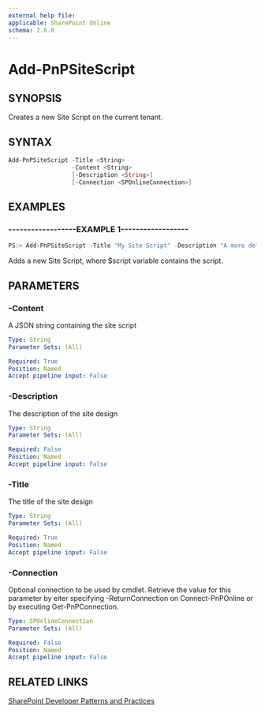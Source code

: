 ```yaml
---
external help file:
applicable: SharePoint Online
schema: 2.0.0
---
```

# Add-PnPSiteScript

## SYNOPSIS
Creates a new Site Script on the current tenant.

## SYNTAX 

```powershell
Add-PnPSiteScript -Title <String>
                  -Content <String>
                  [-Description <String>]
                  [-Connection <SPOnlineConnection>]
```

## EXAMPLES

### ------------------EXAMPLE 1------------------
```powershell
PS:> Add-PnPSiteScript -Title "My Site Script" -Description "A more detailed description" -Content $script
```

Adds a new Site Script, where $script variable contains the script.

## PARAMETERS

### -Content
A JSON string containing the site script

```yaml
Type: String
Parameter Sets: (All)

Required: True
Position: Named
Accept pipeline input: False
```

### -Description
The description of the site design

```yaml
Type: String
Parameter Sets: (All)

Required: False
Position: Named
Accept pipeline input: False
```

### -Title
The title of the site design

```yaml
Type: String
Parameter Sets: (All)

Required: True
Position: Named
Accept pipeline input: False
```

### -Connection
Optional connection to be used by cmdlet. Retrieve the value for this parameter by eiter specifying -ReturnConnection on Connect-PnPOnline or by executing Get-PnPConnection.

```yaml
Type: SPOnlineConnection
Parameter Sets: (All)

Required: False
Position: Named
Accept pipeline input: False
```

## RELATED LINKS

[SharePoint Developer Patterns and Practices](http://aka.ms/sppnp)